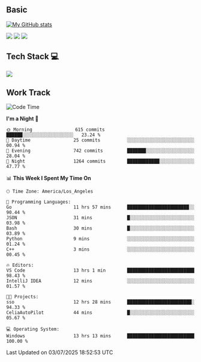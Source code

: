 ## Basic
 
[![My GitHub stats](https://github-readme-stats.vercel.app/api?username=Zzhihon&show_icons=true&theme=purple)](https://github.com/Zzhihon)
 
 [![](https://img.shields.io/badge/website-4493f8?style=for-the-badge&logo=About.me&logoColor=purple)](https://tatakal.com/)
 [![](https://img.shields.io/badge/RSS-4493f8?style=for-the-badge&logo=rss&logoColor=purple)](https://tatakal.com/feed/)
 [![](https://img.shields.io/badge/Email-4493f8?style=for-the-badge&logo=gmail&logoColor=purple)](mailto:bt1q@tatakal.com)

## Tech Stack 💻

<a href="https://skillicons.dev">
  <img src="https://skillicons.dev/icons?i=py,html,css,javascript,bash,java,vue,go,nodejs,cpp" />
</a>

</br>

## Work Track

<!--START_SECTION:waka-->
![Code Time](http://img.shields.io/badge/Code%20Time-430%20hrs%2042%20mins-blue)

**I'm a Night 🦉** 

```text
🌞 Morning                615 commits         ██████░░░░░░░░░░░░░░░░░░░   23.24 % 
🌆 Daytime                25 commits          ░░░░░░░░░░░░░░░░░░░░░░░░░   00.94 % 
🌃 Evening                742 commits         ███████░░░░░░░░░░░░░░░░░░   28.04 % 
🌙 Night                  1264 commits        ████████████░░░░░░░░░░░░░   47.77 % 
```


📊 **This Week I Spent My Time On** 

```text
🕑︎ Time Zone: America/Los_Angeles

💬 Programming Languages: 
Go                       11 hrs 57 mins      ███████████████████████░░   90.44 % 
JSON                     31 mins             █░░░░░░░░░░░░░░░░░░░░░░░░   03.98 % 
Bash                     30 mins             █░░░░░░░░░░░░░░░░░░░░░░░░   03.89 % 
Python                   9 mins              ░░░░░░░░░░░░░░░░░░░░░░░░░   01.24 % 
C++                      3 mins              ░░░░░░░░░░░░░░░░░░░░░░░░░   00.45 % 

🔥 Editors: 
VS Code                  13 hrs 1 min        █████████████████████████   98.43 % 
IntelliJ IDEA            12 mins             ░░░░░░░░░░░░░░░░░░░░░░░░░   01.57 % 

🐱‍💻 Projects: 
sso                      12 hrs 28 mins      ████████████████████████░   94.33 % 
CeliaAutoPilot           44 mins             █░░░░░░░░░░░░░░░░░░░░░░░░   05.67 % 

💻 Operating System: 
Windows                  13 hrs 13 mins      █████████████████████████   100.00 % 
```


 Last Updated on 03/07/2025 18:52:53 UTC
<!--END_SECTION:waka-->
